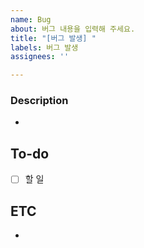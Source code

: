```yaml
---
name: Bug
about: 버그 내용을 입력해 주세요.
title: "[버그 발생] "
labels: 버그 발생
assignees: ''

---
```


### Description
- 

## To-do
- [ ] 할 일

## ETC
-
